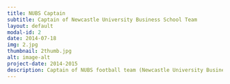 ```yaml
---
title: NUBS Captain
subtitle: Captain of Newcastle University Business School Team
layout: default
modal-id: 2
date: 2014-07-18
img: 2.jpg
thumbnail: 2thumb.jpg
alt: image-alt
project-date: 2014-2015
description: Captain of NUBS football team (Newcastle University Business School). Led the team to win in a 5-a-side tournament. Finished runners-up once in a 5-a-side and 7-a-side tournament.
---
```

